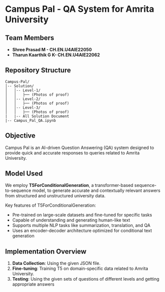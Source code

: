 # Campus Pal - QA System for Amrita University

## Team Members
- **Shree Prasad M - CH.EN.U4AIE22050**
- **Tharun Kaarthik G K- CH.EN.U4AIE22062**

## Repository Structure
```
Campus-Pal/
│-- Solution/
│   │-- Level-1/
│   │   ├── (Photos of proof)
│   │-- Level-2/
│   │   ├── (Photos of proof)
│   │-- Level-3/
│   │   ├── (Photos of proof)
|   |-- All Solution Document
|-- Campus_Pal_QA.ipynb
```

## Objective
Campus Pal is an AI-driven Question Answering (QA) system designed to provide quick and accurate responses to queries related to Amrita University.

## Model Used
We employ **T5ForConditionalGeneration**, a transformer-based sequence-to-sequence model, to generate accurate and contextually relevant answers from structured and unstructured university data.

Key features of T5ForConditionalGeneration:
- Pre-trained on large-scale datasets and fine-tuned for specific tasks
- Capable of understanding and generating human-like text
- Supports multiple NLP tasks like summarization, translation, and QA
- Uses an encoder-decoder architecture optimized for conditional text generation

## Implementation Overview
1. **Data Collection**: Using the given JSON file.
2. **Fine-tuning**: Training T5 on domain-specific data related to Amrita University.
3. **Testing**: Using the given sets of questions of different levels and getting appropriate answers


